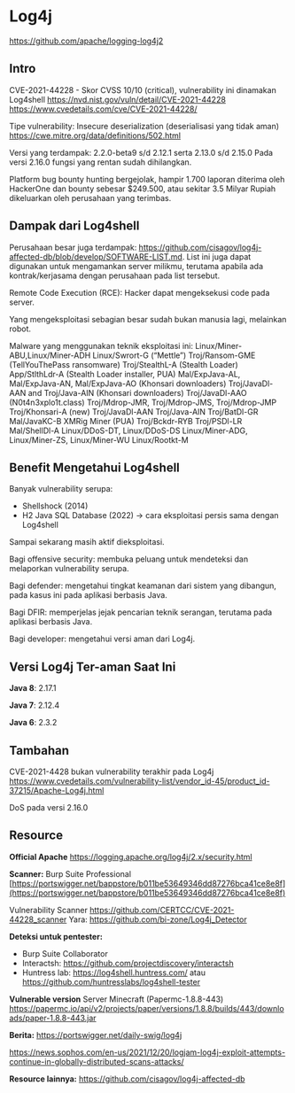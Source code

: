 
# Log4j
https://github.com/apache/logging-log4j2

## Intro
CVE-2021-44228 - Skor CVSS 10/10 (critical), vulnerability ini dinamakan Log4shell
https://nvd.nist.gov/vuln/detail/CVE-2021-44228
https://www.cvedetails.com/cve/CVE-2021-44228/

Tipe vulnerability: Insecure deserialization (deserialisasi yang tidak aman)
https://cwe.mitre.org/data/definitions/502.html

Versi yang terdampak: 2.2.0-beta9 s/d 2.12.1 serta 2.13.0 s/d 2.15.0
Pada versi 2.16.0 fungsi yang rentan sudah dihilangkan.

Platform bug bounty hunting bergejolak, hampir 1.700 laporan diterima oleh HackerOne dan bounty sebesar $249.500, atau sekitar 3.5 Milyar Rupiah dikeluarkan oleh perusahaan yang terimbas.

## Dampak dari Log4shell
Perusahaan besar juga terdampak: https://github.com/cisagov/log4j-affected-db/blob/develop/SOFTWARE-LIST.md. List ini juga dapat digunakan untuk mengamankan server milikmu, terutama apabila ada kontrak/kerjasama dengan perusahaan pada list tersebut.

Remote Code Execution (RCE): Hacker dapat mengeksekusi code pada server.

Yang mengeksploitasi sebagian besar sudah bukan manusia lagi, melainkan robot.

Malware yang menggunakan teknik eksploitasi ini:
Linux/Miner-ABU,Linux/Miner-ADH
Linux/Swrort-G (“Mettle”)
Troj/Ransom-GME (TellYouThePass ransomware)
Troj/StealthL-A (Stealth Loader)
App/StlthLdr-A (Stealth Loader installer, PUA)
Mal/ExpJava-AL, Mal/ExpJava-AN, Mal/ExpJava-AO (Khonsari downloaders)
Troj/JavaDl-AAN and Troj/Java-AIN (Khonsari downloaders)
Troj/JavaDl-AAO (N0t4n3xplo1t.class)
Troj/Mdrop-JMR, Troj/Mdrop-JMS, Troj/Mdrop-JMP
Troj/Khonsari-A (new)
Troj/JavaDl-AAN
Troj/Java-AIN
Troj/BatDl-GR
Mal/JavaKC-B
XMRig Miner (PUA)
Troj/Bckdr-RYB
Troj/PSDl-LR
Mal/ShellDl-A
Linux/DDoS-DT, Linux/DDoS-DS
Linux/Miner-ADG, Linux/Miner-ZS, Linux/Miner-WU
Linux/Rootkt-M


## Benefit Mengetahui Log4shell
Banyak vulnerability serupa:
- Shellshock (2014)
- H2 Java SQL Database (2022) -> cara eksploitasi persis sama dengan Log4shell

Sampai sekarang masih aktif dieksploitasi.

Bagi offensive security: membuka peluang untuk mendeteksi dan melaporkan vulnerability serupa.

Bagi defender: mengetahui tingkat keamanan dari sistem yang dibangun, pada kasus ini pada aplikasi berbasis Java.

Bagi DFIR: memperjelas jejak pencarian teknik serangan, terutama pada aplikasi berbasis Java.

Bagi developer: mengetahui versi aman dari Log4j.


## Versi Log4j Ter-aman Saat Ini
**Java 8**: 2.17.1

**Java 7**: 2.12.4

**Java 6**: 2.3.2



## Tambahan
CVE-2021-4428 bukan vulnerability terakhir pada Log4j
https://www.cvedetails.com/vulnerability-list/vendor_id-45/product_id-37215/Apache-Log4j.html

DoS pada versi 2.16.0

## Resource
**Official Apache**
https://logging.apache.org/log4j/2.x/security.html

**Scanner:**
Burp Suite Professional
[https://portswigger.net/bappstore/b011be53649346dd87276bca41ce8e8f](https://portswigger.net/bappstore/b011be53649346dd87276bca41ce8e8f)

Vulnerability Scanner
https://github.com/CERTCC/CVE-2021-44228_scanner
Yara: https://github.com/bi-zone/Log4j_Detector


**Deteksi untuk pentester:**
- Burp Suite Collaborator
- Interactsh: https://github.com/projectdiscovery/interactsh
- Huntress lab: https://log4shell.huntress.com/ atau https://github.com/huntresslabs/log4shell-tester

**Vulnerable version**
Server Minecraft (Papermc-1.8.8-443)
https://papermc.io/api/v2/projects/paper/versions/1.8.8/builds/443/downloads/paper-1.8.8-443.jar


**Berita:**
https://portswigger.net/daily-swig/log4j

https://news.sophos.com/en-us/2021/12/20/logjam-log4j-exploit-attempts-continue-in-globally-distributed-scans-attacks/

**Resource lainnya:**
https://github.com/cisagov/log4j-affected-db
